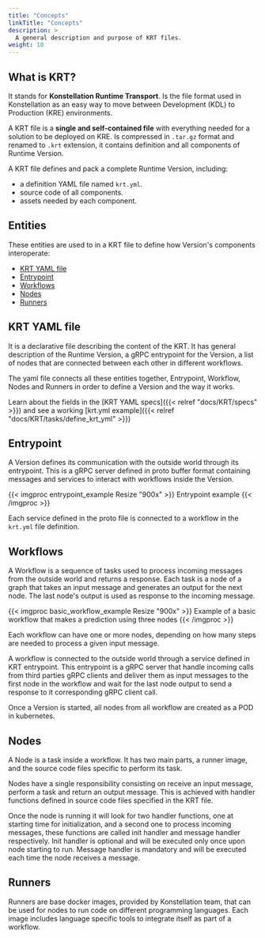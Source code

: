 ```yaml
---
title: "Concepts"
linkTitle: "Concepts"
description: >
  A general description and purpose of KRT files.
weight: 10
---
```


## What is KRT?

It stands for **Konstellation Runtime Transport**. Is the file format used in Konstellation as an easy way to move
 between Development (KDL) to Production (KRE) environments. 

A KRT file is a **single and self-contained file** with everything needed for a solution to be deployed on KRE. Is compressed 
 in `.tar.gz` format and renamed to `.krt` extension, it contains definition and all components of Runtime Version.  
 
A KRT file defines and pack a complete Runtime Version, including: 

  - a definition YAML file named `krt.yml`.
  - source code of all components.
  - assets needed by each component.


## Entities

These entities are used to in a KRT file to define how Version's components interoperate:

- [KRT YAML file](#krt-yaml-file)
- [Entrypoint](#entrypoint)
- [Workflows](#workflows)
- [Nodes](#nodes)
- [Runners](#runners)



## KRT YAML file

It is a declarative file describing the content of the KRT. It has general description of the Runtime Version, 
 a gRPC entrypoint for the Version, a list of nodes that are connected between each other in different workflows. 
 
The yaml file connects all these entities together, Entrypoint, Workflow, Nodes and Runners in order to define a Version
and the way it works.

Learn about the fields in the [KRT YAML specs]({{< relref "docs/KRT/specs" >}}) and see a working 
[krt.yml example]({{< relref "docs/KRT/tasks/define_krt_yml" >}}) 


## Entrypoint

A Version defines its communication with the outside world through its entrypoint. This is a gRPC server 
defined in proto buffer format containing messages and services to interact with workflows inside the Version.

{{< imgproc entrypoint_example Resize "900x" >}}
Entrypoint example
{{< /imgproc >}}
 
Each service defined in the proto file is connected to a workflow in the `krt.yml` file definition. 


## Workflows

A Workflow is a sequence of tasks used to process incoming messages from the outside world and returns a response.
Each task is a node of a graph that takes an input message and generates an output for the next node. The last node's 
output is used as response to the incoming message. 

{{< imgproc basic_workflow_example Resize "900x" >}}
Example of a basic workflow that makes a prediction using three nodes
{{< /imgproc >}}

Each workflow can have one or more nodes, depending on how many steps are needed to process a given input message.

A workflow is connected to the outside world through a service defined in KRT entrypoint. This entrypoint is a gRPC 
server that handle incoming calls from third parties gRPC clients and deliver them as input messages to the first
node in the workflow and wait for the last node output to send a response to it corresponding gRPC client call.

Once a Version is started, all nodes from all workflow are created as a POD in kubernetes.
  

## Nodes

A Node is a task inside a workflow. It has two main parts, a runner image, and the source code files specific to perform
its task. 
   
Nodes have a single responsibility consisting on receive an input message, perform a task and return an output message.
This is achieved with handler functions defined in source code files specified in the KRT file. 

Once the node is running it will look for two handler functions, one at starting time for initialization, and a second
one to process incoming messages, these functions are called init handler and message handler respectively. Init handler
is optional and will be executed only once upon node starting to run. Message handler is mandatory and will
be executed each time the node receives a message. 


## Runners

Runners are base docker images, provided by Konstellation team, that can be used for nodes to run code on different 
programming languages. Each image includes language specific tools to integrate itself as part of a workflow. 
